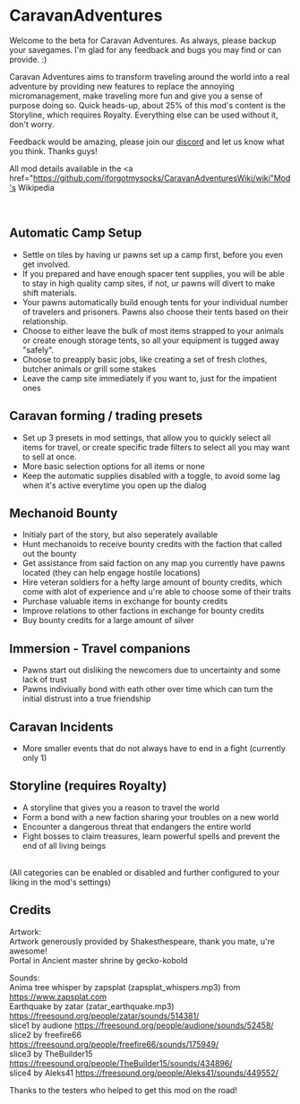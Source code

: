 # CaravanAdventures

Welcome to the beta for Caravan Adventures. As always, please backup your savegames. I'm glad for any feedback and bugs you may find or can provide. :)

Caravan Adventures aims to transform traveling around the world into a real adventure by providing new features to replace the annoying micromanagement, make traveling more fun and give you a sense of purpose doing so. Quick heads-up, about 25% of this mod's content is the Storyline, which requires Royalty. Everything else can be used without it, don't worry. 

Feedback would be amazing, please join our <a href="https://discord.gg/KwaRubs2kx">discord</a> and let us know what you think. Thanks guys!

All mod details available in the <a href="https://github.com/iforgotmysocks/CaravanAdventuresWiki/wiki"Mod's Wikipedia</a>

<br>

## Automatic Camp Setup
* Settle on tiles by having ur pawns set up a camp first, before you even get involved. 
* If you prepared and have enough spacer tent supplies, you will be able to stay in high quality camp sites, if not, ur pawns will divert to make shift materials.
* Your pawns automatically build enough tents for your individual number of travelers and prisoners. Pawns also choose their tents based on their relationship.
* Choose to either leave the bulk of most items strapped to your animals or create enough storage tents, so all your equipment is tugged away "safely".
* Choose to preapply basic jobs, like creating a set of fresh clothes, butcher animals or grill some stakes
* Leave the camp site immediately if you want to, just for the impatient ones

## Caravan forming / trading presets
* Set up 3 presets in mod settings, that allow you to quickly select all items for travel, or create specific trade filters to select all you may want to sell at once.
* More basic selection options for all items or none
* Keep the automatic supplies disabled with a toggle, to avoid some lag when it's active everytime you open up the dialog

## Mechanoid Bounty
* Initialy part of the story, but also seperately available
* Hunt mechanoids to receive bounty credits with the faction that called out the bounty
* Get assistance from said faction on any map you currently have pawns located (they can help engage hostile locations)
* Hire veteran soldiers for a hefty large amount of bounty credits, which come with alot of experience and u're able to choose some of their traits
* Purchase valuable items in exchange for bounty credits
* Improve relations to other factions in exchange for bounty credits
* Buy bounty credits for a large amount of silver

## Immersion - Travel companions
* Pawns start out disliking the newcomers due to uncertainty and some lack of trust
* Pawns indiviually bond with eath other over time which can turn the initial distrust into a true friendship

## Caravan Incidents
* More smaller events that do not always have to end in a fight (currently only 1)

## Storyline (requires Royalty)
* A storyline that gives you a reason to travel the world
* Form a bond with a new faction sharing your troubles on a new world
* Encounter a dangerous threat that endangers the entire world
* Fight bosses to claim treasures, learn powerful spells and prevent the end of all living beings

<br>
(All categories can be enabled or disabled and further configured to your liking in the mod's settings)  


## Credits 
Artwork:  
Artwork generously provided by Shakesthespeare, thank you mate, u're awesome!  
Portal in Ancient master shrine by gecko-kobold  

Sounds:  
Anima tree whisper by zapsplat (zapsplat_whispers.mp3) from https://www.zapsplat.com  
Earthquake by zatar (zatar_earthquake.mp3) https://freesound.org/people/zatar/sounds/514381/  
slice1 by audione https://freesound.org/people/audione/sounds/52458/  
slice2 by freefire66 https://freesound.org/people/freefire66/sounds/175949/  
slice3 by TheBuilder15 https://freesound.org/people/TheBuilder15/sounds/434896/  
slice4 by Aleks41 https://freesound.org/people/Aleks41/sounds/449552/  

Thanks to the testers who helped to get this mod on the road!  